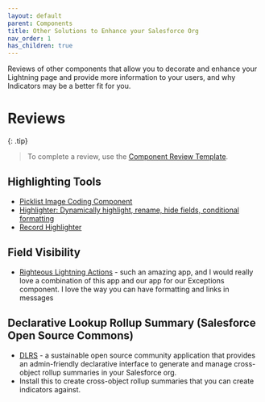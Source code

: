 ```yaml
---
layout: default
parent: Components
title: Other Solutions to Enhance your Salesforce Org
nav_order: 1
has_children: true
---
```


Reviews of other components that allow you to decorate and enhance your Lightning page and provide more information to your users, and why Indicators may be a better fit for you. 


# Reviews

{: .tip}
>
>To complete a review, use the [Component Review Template](component-review-template).

## Highlighting Tools
* [Picklist Image Coding Component](component-picklist-image-coding)
* [Highlighter: Dynamically highlight, rename, hide fields, conditional formatting](component-dynamic-highlighter)
* [Record Highlighter](component-record-highlighter)

## Field Visibility
* [Righteous Lightning Actions](righteous-lightning-actions) - such an amazing app, and I would really love a combination of this app and our app for our Exceptions component. I love the way you can have formatting and links in messages

## Declarative Lookup Rollup Summary (Salesforce Open Source Commons)
* [DLRS](https://install.salesforce.org/products#open-source-commons) - a sustainable open source community application that provides an admin-friendly declarative interface to generate and manage cross-object rollup summaries in your Salesforce org. 
* Install this to create cross-object rollup summaries that you can create indicators against.
